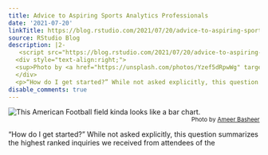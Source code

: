 ```yaml
---
title: Advice to Aspiring Sports Analytics Professionals
date: '2021-07-20'
linkTitle: https://blog.rstudio.com/2021/07/20/advice-to-aspiring-sports-analytics-professionals/
source: RStudio Blog
description: |2-
   <script src="https://blog.rstudio.com/2021/07/20/advice-to-aspiring-sports-analytics-professionals/index_files/header-attrs/header-attrs.js"></script> <img src="american-football-field.jpg" alt="This American Football field kinda looks like a bar chart." class="center">
  <div style="text-align:right;">
  <sup>Photo by <a href="https://unsplash.com/photos/Yzef5dRpwWg" target="_blank">Ameer Basheer</a></sup>
  </div>
  <p>“How do I get started?” While not asked explicitly, this question summarizes the highest ranked inquiries we received from attendees of the <a href="https://community.rstudio.com/t/r ...
disable_comments: true
---
```

 <script src="https://blog.rstudio.com/2021/07/20/advice-to-aspiring-sports-analytics-professionals/index_files/header-attrs/header-attrs.js"></script> <img src="american-football-field.jpg" alt="This American Football field kinda looks like a bar chart." class="center">
<div style="text-align:right;">
<sup>Photo by <a href="https://unsplash.com/photos/Yzef5dRpwWg" target="_blank">Ameer Basheer</a></sup>
</div>
<p>“How do I get started?” While not asked explicitly, this question summarizes the highest ranked inquiries we received from attendees of the <a href="https://community.rstudio.com/t/r ...